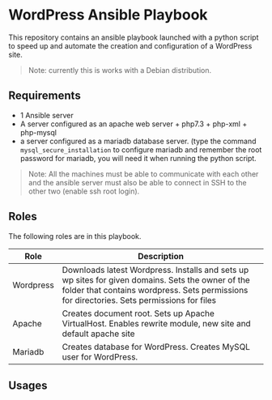 # WordPress Ansible Playbook

This repository contains an ansible playbook launched with a python script to speed up and automate the creation and configuration of a WordPress site.

> Note:  currently this is works with a  Debian distribution.

## Requirements

- 1 Ansible server
- A server configured as an apache web server + php7.3 + php-xml + php-mysql
- a server configured as a mariadb database server. (type the command `mysql_secure_installation` to configure mariadb and remember the root password for mariadb, you will need it when running the python script.

> Note: All the machines must be able to communicate with each other and the ansible server must also be able to connect in SSH to the other two (enable ssh root login).

## Roles

The following roles are in this playbook.

| Role | Description | 
|-------|------------|
| Wordpress | Downloads latest Wordpress. Installs and sets up wp sites for given domains. Sets the owner of the folder that contains wordpress. Sets permissions for directories. Sets permissions for files
| Apache | Creates document root. Sets up Apache VirtualHost. Enables rewrite module, new site and default apache site
| Mariadb |  Creates database for WordPress. Creates MySQL user for WordPress.

## Usages 
